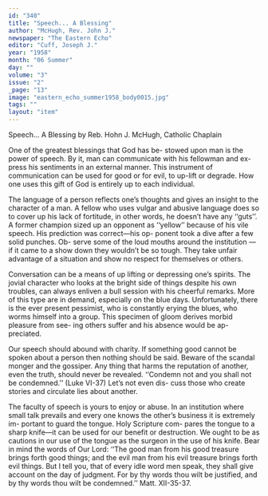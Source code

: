 ```yaml
---
id: "340"
title: "Speech... A Blessing"
author: "McHugh, Rev. John J."
newspaper: "The Eastern Echo"
editor: "Cuff, Joseph J."
year: "1958"
month: "06 Summer"
day: ""
volume: "3"
issue: "2"
_page: "13"
image: "eastern_echo_summer1958_body0015.jpg"
tags: ""
layout: "item"
---
```

Speech... A Blessing
by Reb. Hohn J. McHugh, Catholic Chaplain

One of the greatest blessings that God has be-
stowed upon man is the power of speech. By it,
man can communicate with his fellowman and ex-
press his sentiments in an external manner. This
instrument of communication can be used for good
or for evil, to up-lift or degrade. How one uses this
gift of God is entirely up to each individual.

The language of a person reflects one’s thoughts
and gives an insight to the character of a man. A
fellow who uses vulgar and abusive language does
so to cover up his lack of fortitude, in other words,
he doesn’t have any ‘‘guts’’. A former champion
sized up an opponent as ‘‘yellow’’ because of his
vile speech. His prediction was correct—his op-
ponent took a dive after a few solid punches. Ob-
serve some of the loud mouths around the institution
—if it came to a show down they wouldn’t be so
tough. They take unfair advantage of a situation
and show no respect for themselves or others.

Conversation can be a means of up lifting or
depressing one’s spirits. The jovial character who
looks at the bright side of things despite his own
troubles, can always enliven a bull session with his
cheerful remarks. More of this type are in demand,
especially on the blue days. Unfortunately, there is
the ever present pessimist, who is constantly erying
the blues, who worms himself into a group. This
specimen of gloom derives morbid pleasure from see-
ing others suffer and his absence would be ap-
preciated.

Our speech should abound with charity. If
something good cannot be spoken about a person
then nothing should be said. Beware of the scandal
monger and the gossiper. Any thing that harms
the reputation of another, even the truth, should
never be revealed. ‘‘Condemn not and you shall not
be condemned.’’ (Luke VI-37) Let’s not even dis-
cuss those who create stories and circulate lies about
another.

The faculty of speech is yours to enjoy or abuse.
In an institution where small talk prevails and every
one knows the other’s business it is extremely im-
portant to guard the tongue. Holy Scripture com-
pares the tongue to a sharp knife—it can be used
for our benefit or destruction. We ought to be as
cautions in our use of the tongue as the surgeon in
the use of his knife. Bear in mind the words of
Our Lord: ‘‘The good man from his good treasure
brings forth good things; and the evil man from
his evil treasure brings forth evil things. But I tell
you, that of every idle word men speak, they shall
give account on the day of judgment. For by thy
words thou wilt be justified, and by thy words thou
wilt be condemned.’’ Matt. XII-35-37. 
